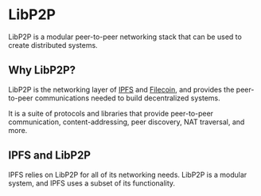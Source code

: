 # LibP2P

LibP2P is a modular peer-to-peer networking stack that can be used to create distributed systems.

## Why LibP2P?

LibP2P is the networking layer of [IPFS](https://ipfs.io) and [Filecoin](https://filecoin.io), and provides the peer-to-peer communications needed to build decentralized systems. 

It is a suite of protocols and libraries that provide peer-to-peer communication, content-addressing, peer discovery, NAT traversal, and more.

## IPFS and LibP2P

IPFS relies on LibP2P for all of its networking needs. LibP2P is a modular system, and IPFS uses a subset of its functionality. 
